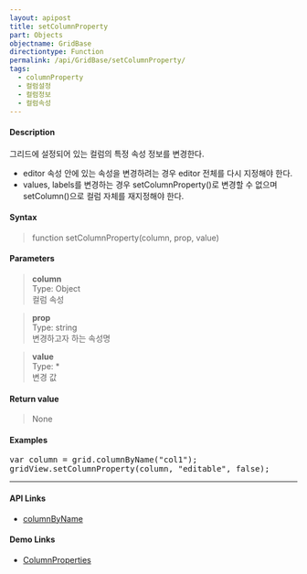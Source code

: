```yaml
---
layout: apipost
title: setColumnProperty
part: Objects
objectname: GridBase
directiontype: Function
permalink: /api/GridBase/setColumnProperty/
tags:
  - columnProperty
  - 컬럼설정
  - 컬럼정보
  - 컬럼속성
---
```



#### Description

 그리드에 설정되어 있는 컬럼의 특정 속성 정보를 변경한다.  
 * editor 속성 안에 있는 속성을 변경하려는 경우 editor 전체를 다시 지정해야 한다.  
 * values, labels를 변경하는 경우 setColumnProperty()로 변경할 수 없으며 setColumn()으로 컬럼 자체를 재지정해야 한다.  

#### Syntax

> function setColumnProperty(column, prop, value)

#### Parameters

> **column**  
> Type: Object  
> 컬럼 속성   

> **prop**  
> Type: string  
> 변경하고자 하는 속성명  

> **value**  
> Type: *  
> 변경 값  

#### Return value

> None

#### Examples 

<pre class="prettyprint">
var column = grid.columnByName("col1");
gridView.setColumnProperty(column, "editable", false);
</pre>

---

#### API Links

* [columnByName](/api/GridBase/columnByName)

#### Demo Links

* [ColumnProperties](http://demo.realgrid.com/Columns/ColumnProperties/)